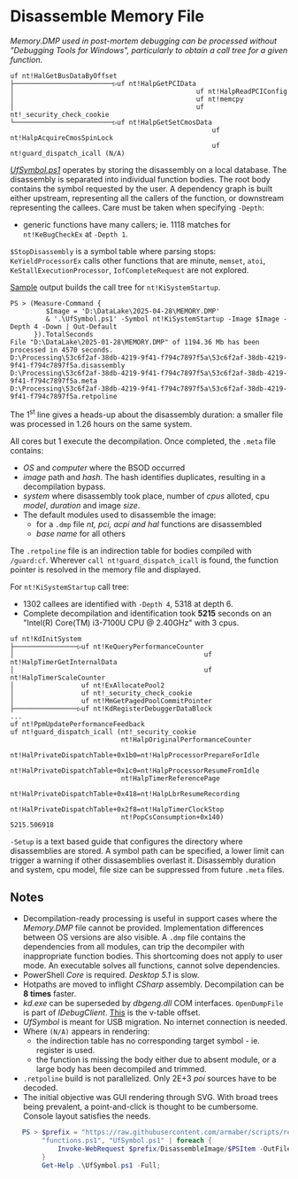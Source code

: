 Disassemble Memory File
===

*Memory.DMP used in post-mortem debugging can be processed without "Debugging Tools for Windows",
particularly to obtain a call tree for a given function.*

~~~
uf nt!HalGetBusDataByOffset
├─────────────────────────▷uf nt!HalpGetPCIData
│                                              uf nt!HalpReadPCIConfig
│                                              uf nt!memcpy
│                                              uf nt!_security_check_cookie
└─────────────────────────▷uf nt!HalpGetSetCmosData
                                                   uf nt!HalpAcquireCmosSpinLock
                                                   uf nt!guard_dispatch_icall (N/A)
~~~

[*UfSymbol.ps1*](https://github.com/armaber/scripts/tree/disasm/DisassembleImage/UfSymbol.ps1)
operates by storing the disassembly on a local database. The disassembly is separated into
individual function bodies. The root body contains the symbol requested by the user. A
dependency graph is built either upstream, representing all the callers of the function,
or downstream representing the callees. Care must be taken when specifying `-Depth`:

* generic functions have many callers; ie. 1118 matches for `nt!KeBugCheckEx` at `-Depth 1`.

`$StopDisassembly` is a symbol table where parsing stops: `KeYieldProcessorEx`
calls other functions that are minute, `memset`, `atoi`, `KeStallExecutionProcessor`,
`IofCompleteRequest` are not explored.

[Sample](https://raw.githubusercontent.com/armaber/scripts/refs/heads/disasm/DisassembleImage/SampleOutput.txt)
output builds the call tree for `nt!KiSystemStartup`.

~~~
PS > (Measure-Command {
         $Image = 'D:\DataLake\2025-04-28\MEMORY.DMP'
         & '.\UfSymbol.ps1' -Symbol nt!KiSystemStartup -Image $Image -Depth 4 -Down | Out-Default
      }).TotalSeconds
File "D:\DataLake\2025-01-28\MEMORY.DMP" of 1194.36 Mb has been processed in 4570 seconds.
D:\Processing\53c6f2af-38db-4219-9f41-f794c7897f5a\53c6f2af-38db-4219-9f41-f794c7897f5a.disassembly
D:\Processing\53c6f2af-38db-4219-9f41-f794c7897f5a\53c6f2af-38db-4219-9f41-f794c7897f5a.meta
D:\Processing\53c6f2af-38db-4219-9f41-f794c7897f5a\53c6f2af-38db-4219-9f41-f794c7897f5a.retpoline
~~~

The 1<sup>st</sup> line gives a heads-up about the disassembly duration: a smaller file
was processed in 1.26 hours on the same system.

All cores but 1 execute the decompilation. Once completed, the `.meta` file contains:

* *OS* and *computer* where the BSOD occurred
* *image* path and *hash*. The hash identifies duplicates, resulting in a decompilation
  bypass.
* *system* where disassembly took place, number of *cpus* alloted, cpu *model*, *duration* and
  image *size*.
* The default modules used to disassemble the image:
   * for a `.dmp` file *nt, pci, acpi and hal* functions are disassembled
   * *base name* for all others

The `.retpoline` file is an indirection table for bodies compiled with `/guard:cf`.
Wherever `call nt!guard_dispatch_icall` is found, the function pointer is resolved in
the memory file and displayed.

For `nt!KiSystemStartup` call tree:

* 1302 callees are identified with `-Depth 4`, 5318 at depth 6.
* Complete decompilation and identification took **5215** seconds on an "Intel(R)
  Core(TM) i3-7100U CPU @ 2.40GHz" with 3 cpus.

~~~
uf nt!KdInitSystem
├────────────────▷uf nt!KeQueryPerformanceCounter
│                                                uf nt!HalpTimerGetInternalData
│                                                uf nt!HalpTimerScaleCounter
│                 uf nt!ExAllocatePool2
│                 uf nt!_security_check_cookie
│                 uf nt!MmGetPagedPoolCommitPointer
├────────────────▷uf nt!KdRegisterDebuggerDataBlock
...
uf nt!PpmUpdatePerformanceFeedback
uf nt!guard_dispatch_icall (nt!_security_cookie
                            nt!HalpOriginalPerformanceCounter
                            nt!HalPrivateDispatchTable+0x1b0=nt!HalpProcessorPrepareForIdle
                            nt!HalPrivateDispatchTable+0x1c0=nt!HalpProcessorResumeFromIdle
                            nt!HalpTimerReferencePage
                            nt!HalPrivateDispatchTable+0x418=nt!HalpLbrResumeRecording
                            nt!HalPrivateDispatchTable+0x2f8=nt!HalpTimerClockStop
                            nt!PopCsConsumption+0x140)
5215.506918
~~~

`-Setup` is a text based guide that configures the directory where disassemblies are
stored. A symbol path can be specified, a lower limit can trigger a warning if other
dissasemblies overlast it. Disassembly duration and system, cpu model, file size can
be suppressed from future `.meta` files.

Notes
---

* Decompilation-ready processing is useful in support cases where the *Memory.DMP*
  file cannot be provided. Implementation differences between OS versions are also
  visible. A `.dmp` file contains the dependencies from all modules, can trip the
  decompiler with inappropriate function bodies. This shortcoming does not apply
  to user mode. An executable solves all functions, cannot solve dependencies.
* PowerShell *Core* is required. *Desktop 5.1* is slow.
* Hotpaths are moved to inflight *CSharp* assembly. Decompilation can be **8 times**
  faster.
* *kd.exe* can be superseded by *dbgeng.dll* COM interfaces. `OpenDumpFile` is part
  of *IDebugClient*. [This](https://github.com/southpolenator/SharpDebug/blob/next/Source/SharpDebug.DbgEng/DbgEng/Interfaces/IDebugClient.cs#L187)
  is the v-table offset.
* *UfSymbol* is meant for USB migration. No internet connection is needed.
* Where `(N/A)` appears in rendering:
  * the indirection table has no corresponding target symbol - ie. register is used.
  * the function is missing the body either due to absent module, or a large body
    has been decompiled and trimmed.
* `.retpoline` build is not parallelized. Only 2E+3 *poi* sources have to be decoded.
* The initial objective was GUI rendering through SVG. With broad trees being prevalent,
  a point-and-click is thought to be cumbersome. Console layout satisfies the needs.

~~~powershell
   PS > $prefix = "https://raw.githubusercontent.com/armaber/scripts/refs/heads/disasm/";
        "functions.ps1", "UfSymbol.ps1" | foreach {
            Invoke-WebRequest $prefix/DisassembleImage/$PSItem -OutFile $PSItem;
        }
        Get-Help .\UfSymbol.ps1 -Full;
~~~
